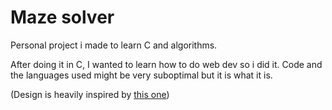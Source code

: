 # Maze solver

Personal project i made to learn C and algorithms.

After doing it in C, I wanted to learn how to do web dev so i did it.
Code and the languages used might be very suboptimal but it is what it is.

(Design is heavily inspired by [this one](https://angeluriot.com/maze_solver/))
